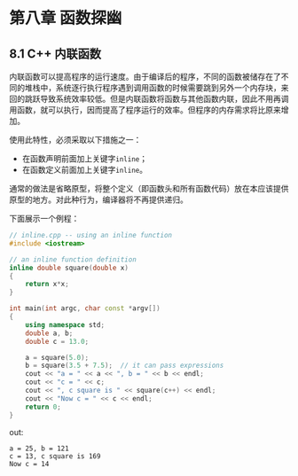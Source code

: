 # 第八章 函数探幽

## 8.1 C++ 内联函数

内联函数可以提高程序的运行速度。由于编译后的程序，不同的函数被储存在了不同的堆栈中，系统逐行执行程序遇到调用函数的时候需要跳到另外一个内存块，来回的跳跃导致系统效率较低。但是内联函数将函数与其他函数内联，因此不用再调用函数，就可以执行，因而提高了程序运行的效率。但程序的内存需求将比原来增加。

使用此特性，必须采取以下措施之一：

* 在函数声明前面加上关键字`inline`；
* 在函数定义前面加上关键字`inline`。

通常的做法是省略原型，将整个定义（即函数头和所有函数代码）放在本应该提供原型的地方。对此种行为，编译器将不再提供递归。

下面展示一个例程：

```cpp
// inline.cpp -- using an inline function
#include <iostream>

// an inline function definition
inline double square(double x) 
{
    return x*x;
}

int main(int argc, char const *argv[])
{
    using namespace std;
    double a, b;
    double c = 13.0;

    a = square(5.0);
    b = square(3.5 + 7.5);  // it can pass expressions
    cout << "a = " << a << ", b = " << b << endl;
    cout << "c = " << c;
    cout << ", c square is " << square(c++) << endl;
    cout << "Now c = " << c << endl;
    return 0;
}
```

out:

```
a = 25, b = 121
c = 13, c square is 169
Now c = 14
```


